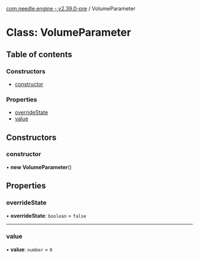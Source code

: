 [com.needle.engine - v2.39.0-pre](../README.md) / VolumeParameter

# Class: VolumeParameter

## Table of contents

### Constructors

- [constructor](VolumeParameter.md#constructor)

### Properties

- [overrideState](VolumeParameter.md#overridestate)
- [value](VolumeParameter.md#value)

## Constructors

### constructor

• **new VolumeParameter**()

## Properties

### overrideState

• **overrideState**: `boolean` = `false`

___

### value

• **value**: `number` = `0`

